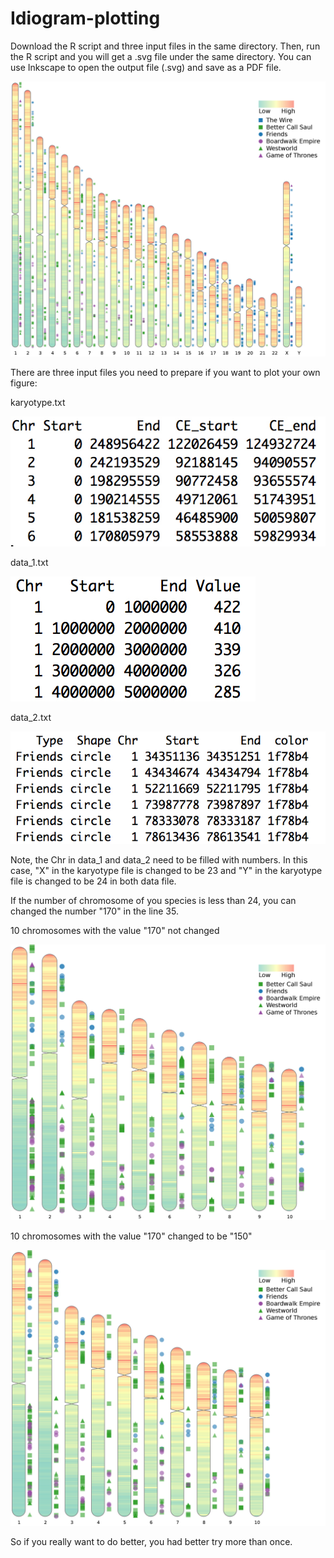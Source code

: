 # Idiogram-plotting

Download the R script and three input files in the same directory. Then, run the R script and you will get a .svg file under the same directory. You can use Inkscape to open the output file (.svg) and save as a PDF file.

![image](https://github.com/TickingClock1992/Idiogram-plotting/blob/master/image/Idiogram-plotting.jpg)

There are three input files you need to prepare if you want to plot your own figure:

karyotype.txt

![image](https://github.com/TickingClock1992/Idiogram-plotting/blob/master/image/karyotype.jpg)

data_1.txt

![image](https://github.com/TickingClock1992/Idiogram-plotting/blob/master/image/data_1.jpg)

data_2.txt

![image](https://github.com/TickingClock1992/Idiogram-plotting/blob/master/image/data_2.jpg)

Note, the Chr in data_1 and data_2 need to be filled with numbers. In this case, "X" in the karyotype file is changed to be 23 and "Y" in the karyotype file is changed to be 24 in both data file.

If the number of chromosome of you species is less than 24, you can changed the number "170" in the line 35.

10 chromosomes with the value "170" not changed

![image](https://github.com/TickingClock1992/Idiogram-plotting/blob/master/image/10_170.jpg)

10 chromosomes with the value "170" changed to be "150"

![image](https://github.com/TickingClock1992/Idiogram-plotting/blob/master/image/10_150.jpg)

So if you really want to do better, you had better try more than once.
